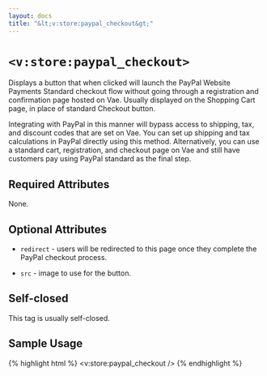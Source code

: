 ```yaml
---
layout: docs
title: "&lt;v:store:paypal_checkout&gt;"
---
```


# `<v:store:paypal_checkout>`

Displays a button that when clicked will launch the PayPal Website
Payments Standard checkout flow without going through a registration and
confirmation page hosted on Vae. Usually displayed on the Shopping Cart
page, in place of standard Checkout button.

Integrating with PayPal in this manner will bypass access to shipping,
tax, and discount codes that are set on Vae. You can set up shipping and
tax calculations in PayPal directly using this method. Alternatively,
you can use a standard cart, registration, and checkout page on Vae and
still have customers pay using PayPal standard as the final step.

## Required Attributes

None.

## Optional Attributes

-   `redirect` - users will be redirected to this page once they
    complete the PayPal checkout process.

-   `src` - image to use for the button.

## Self-closed

This tag is usually self-closed.

## Sample Usage

{% highlight html %}
<v:store:paypal_checkout />
{% endhighlight %}
